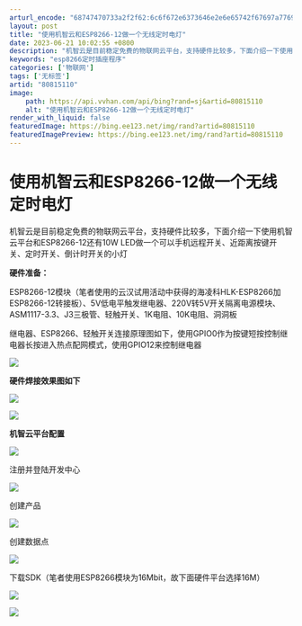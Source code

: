 ```yaml
---
arturl_encode: "68747470733a2f2f62:6c6f672e6373646e2e6e65742f67697a776974735f6373646e:2f61727469636c652f64657461696c732f3830383135313130"
layout: post
title: "使用机智云和ESP8266-12做一个无线定时电灯"
date: 2023-06-21 10:02:55 +0800
description: "机智云是目前稳定免费的物联网云平台，支持硬件比较多，下面介绍一下使用机智云平台和ESP8266-12"
keywords: "esp8266定时插座程序"
categories: ['物联网']
tags: ['无标签']
artid: "80815110"
image:
    path: https://api.vvhan.com/api/bing?rand=sj&artid=80815110
    alt: "使用机智云和ESP8266-12做一个无线定时电灯"
render_with_liquid: false
featuredImage: https://bing.ee123.net/img/rand?artid=80815110
featuredImagePreview: https://bing.ee123.net/img/rand?artid=80815110
---
```


# 使用机智云和ESP8266-12做一个无线定时电灯

机智云是目前稳定免费的物联网云平台，支持硬件比较多，下面介绍一下使用机智云平台和ESP8266-12还有10W LED做一个可以手机远程开关、近距离按键开关、定时开关、倒计时开关的小灯

**硬件准备：**
  

ESP8266-12模块（笔者使用的云汉试用活动中获得的海凌科HLK-ESP8266加ESP8266-12转接板）、5V低电平触发继电器、220V转5V开关隔离电源模块、ASM1117-3.3、J3三极管、轻触开关、1K电阻、10K电阻、洞洞板
  

继电器、ESP8266、轻触开关连接原理图如下，使用GPIO0作为按键短按控制继电器长按进入热点配网模式，使用GPIO12来控制继电器
  
![](http://b01.ickimg.com/201806/a8656f46edb77d0b276a0949dd1a907b.jpg)


  

**硬件焊接效果图如下**
  
![](http://b01.ickimg.com/201806/577585505dd8ee64fbb2716405a46a02.jpg)


  

![](http://b01.ickimg.com/201806/c4d65521235f18807bd8baefe9e9a840.jpg)

**机智云平台配置**
  
![](http://b01.ickimg.com/201806/9f472a0e11391aa818ffca658ed5abee.png)


  

注册并登陆开发中心
  
![](http://b01.ickimg.com/201806/fa2c591247b6c89291eb3f34ea17691c.png)


  

创建产品
  
![](http://b01.ickimg.com/201806/70d101607a5ef211e2b2059c6e408d06.png)


  

创建数据点
  
![](http://b01.ickimg.com/201806/a1e1ff0d283f116c0e14238586091279.png)


  

下载SDK（笔者使用ESP8266模块为16Mbit，故下面硬件平台选择16M）
  
![](http://b01.ickimg.com/201806/09d85b1e34f2efa282436a504c2bdab4.png)


  
![](http://b01.ickimg.com/201806/632d2daee4c9df5b11e4dd5904b88412.png)